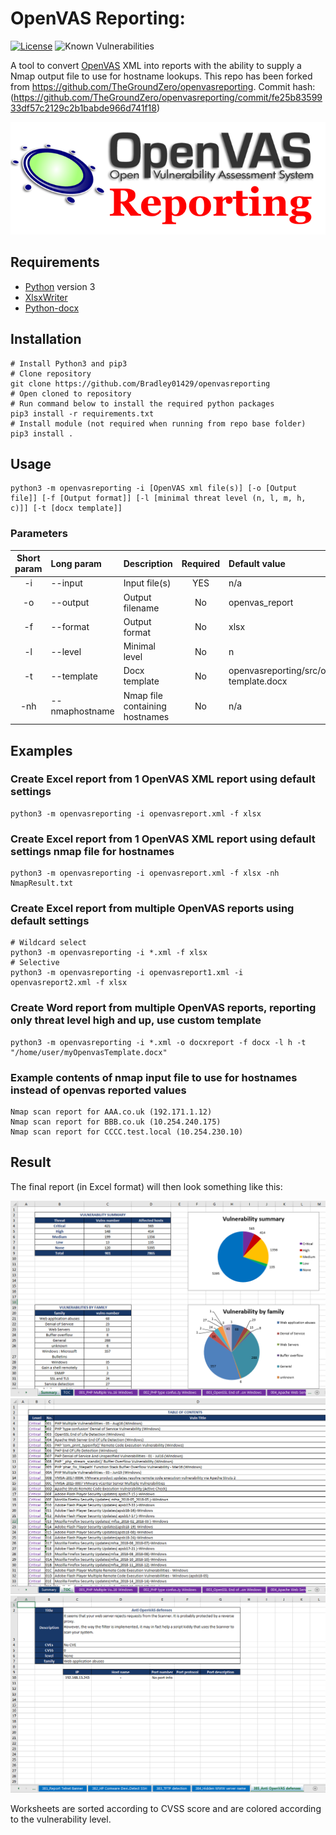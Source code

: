 # OpenVAS Reporting:  

[![License](https://img.shields.io/github/license/TheGroundZero/openvasreporting.svg)](https://github.com/TheGroundZero/openvasreporting/blob/master/LICENSE)
![Known Vulnerabilities](https://snyk.io/test/github/TheGroundZero/openvasreporting/badge.svg?targetFile=requirements.txt)

A tool to convert [OpenVAS](http://www.openvas.org/) XML into reports with the ability to supply a Nmap output file to use for hostname lookups. This repo has been forked from https://github.com/TheGroundZero/openvasreporting. Commit hash: (https://github.com/TheGroundZero/openvasreporting/commit/fe25b8359933df57c2129c2b1babde966d741f18)

![Report example screenshot](docs/_static/img/OpenVASreporting.png?raw=true)

## Requirements

 - [Python](https://www.python.org/) version 3
 - [XlsxWriter](https://xlsxwriter.readthedocs.io/)
 - [Python-docx](https://python-docx.readthedocs.io)

## Installation

    # Install Python3 and pip3
    # Clone repository 
    git clone https://github.com/Bradley01429/openvasreporting
    # Open cloned to repository
    # Run command below to install the required python packages
    pip3 install -r requirements.txt
    # Install module (not required when running from repo base folder)
    pip3 install .

## Usage

    python3 -m openvasreporting -i [OpenVAS xml file(s)] [-o [Output file]] [-f [Output format]] [-l [minimal threat level (n, l, m, h, c)]] [-t [docx template]]

### Parameters

| Short param | Long param     | Description                    | Required | Default value                              |
| :---------: | :------------- | :----------------------------- | :------: | :----------------------------------------- |
| -i          | --input        | Input file(s)                  | YES      | n/a                                        |
| -o          | --output       | Output filename                | No       | openvas_report                             |
| -f          | --format       | Output format                  | No       | xlsx                                       |
| -l          | --level        | Minimal level                  | No       | n                                          |
| -t          | --template     | Docx template                  | No       | openvasreporting/src/openvas-template.docx |
| -nh         | --nmaphostname | Nmap file containing hostnames | No       | n/a                                        |

## Examples

### Create Excel report from 1 OpenVAS XML report using default settings

    python3 -m openvasreporting -i openvasreport.xml -f xlsx

### Create Excel report from 1 OpenVAS XML report using default settings nmap file for hostnames

    python3 -m openvasreporting -i openvasreport.xml -f xlsx -nh NmapResult.txt

### Create Excel report from multiple OpenVAS reports using default settings

    # Wildcard select
    python3 -m openvasreporting -i *.xml -f xlsx
    # Selective
    python3 -m openvasreporting -i openvasreport1.xml -i openvasreport2.xml -f xlsx

### Create Word report from multiple OpenVAS reports, reporting only threat level high and up, use custom template

    python3 -m openvasreporting -i *.xml -o docxreport -f docx -l h -t "/home/user/myOpenvasTemplate.docx"

### Example contents of nmap input file to use for hostnames instead of openvas reported values
    Nmap scan report for AAA.co.uk (192.171.1.12)
    Nmap scan report for BBB.co.uk (10.254.240.175)
    Nmap scan report for CCCC.test.local (10.254.230.10)

## Result

The final report (in Excel format) will then look something like this:

![Report example screenshot - Summary](docs/_static/img/screenshot-report.png?raw=true)
![Report example screenshot - ToC](docs/_static/img/screenshot-report1.png?raw=true)
![Report example screenshot - Vuln desc](docs/_static/img/screenshot-report2.png?raw=true)

Worksheets are sorted according to CVSS score and are colored according to the vulnerability level.
